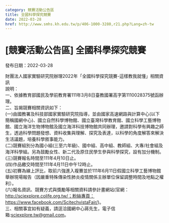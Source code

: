 ```yaml
---
category: 競賽活動公告區
title: 全國科學探究競賽
date: 2022-03-28
href: http://www.smhs.kh.edu.tw/p/406-1000-3280,r21.php?Lang=zh-tw
---
```


# [競賽活動公告區] 全國科學探究競賽

發布日期：2022-03-28

財團法人國家實驗研究院辦理2022年「全國科學探究競賽-這樣教我就懂」相關資訊  
說明：  
一、依據教育部國民及學前教育署111年3月8日臺教國署高字第1110028375號函辦理。  
二、旨揭競賽相關資訊如下：  
(一)由國教署及科技部國家實驗研究院指導，並由國家高速網路與計算中心(以下簡稱國網中心)、國立自然科學博物館、國立臺灣科學教育館、國立科學工藝博物館、國立海洋生物博物館及國立海洋科技博物館共同辦理，邀請對科學有興趣之師生，透過科學問題發想、資料收集與理解、探究及表達，以科學的角度解答來解決生活議題，培養科學敘事能力。  
(二)競賽組別分為國小組(三至六年級)、國中組、高中組、教師組、大專/社會組及海洋科學組。另為鼓勵女性、新二代及原住民學生參與科學探究，設有加分機制。  
(三)競賽報名時間至111年4月10日止。  
(四)作品繳交時間至111年4月11日中午12時止。  
(五)初賽為線上評比，取前六強進入複賽並於111年6月11日假國立科學工藝博物館舉辦現場報告（因嚴重特殊傳染性肺炎疫情關係主辦單位保留調整時間及地點之權利）。  
(六)報名資訊、競賽方式與獎勵等相關資料請參計畫網站(官網：http://sciexplore.colife.org.tw/；粉絲專頁：https://www.facebook.com/ScitechvistaFair/)。  
三、相關事宜如有疑義，請逕洽國網中心蔣先生，電子信箱:sciexplore.tw@gmail.com。

